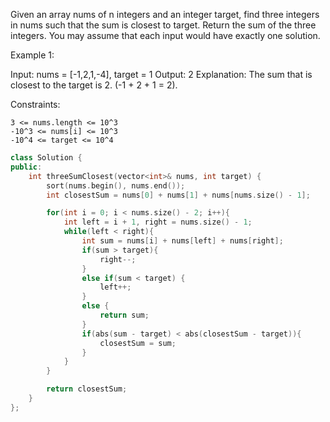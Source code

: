 Given an array nums of n integers and an integer target, find three integers in nums such that the sum is closest to target. Return the sum of the three integers. You may assume that each input would have exactly one solution. 

Example 1:

Input: nums = [-1,2,1,-4], target = 1
Output: 2
Explanation: The sum that is closest to the target is 2. (-1 + 2 + 1 = 2). 

Constraints:

    3 <= nums.length <= 10^3
    -10^3 <= nums[i] <= 10^3
    -10^4 <= target <= 10^4

```cpp
class Solution {
public:
    int threeSumClosest(vector<int>& nums, int target) {
        sort(nums.begin(), nums.end());            
        int closestSum = nums[0] + nums[1] + nums[nums.size() - 1];

        for(int i = 0; i < nums.size() - 2; i++){
            int left = i + 1, right = nums.size() - 1;
            while(left < right){
                int sum = nums[i] + nums[left] + nums[right];
                if(sum > target){
                    right--;
                }
                else if(sum < target) {
                    left++;
                }
                else {
                    return sum;
                }
                if(abs(sum - target) < abs(closestSum - target)){
                    closestSum = sum;
                }
            }
        }

        return closestSum;
    }
};
```
